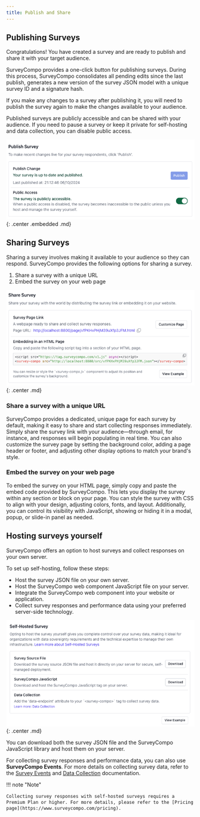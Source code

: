 ```yaml
---
title: Publish and Share
---
```


## Publishing Surveys

Congratulations! You have created a survey and are ready to publish and share it with your target audience.

SurveyCompo provides a one-click button for publishing surveys. During this process, SurveyCompo consolidates all pending edits since the last publish, generates a new version of the survey JSON model with a unique survey ID and a signature hash.

If you make any changes to a survey after publishing it, you will need to publish the survey again to make the changes available to your audience.

Published surveys are publicly accessible and can be shared with your audience. If you need to pause a survey or keep it private for self-hosting and data collection, you can disable public access.

![Tutorial - Publishing](../assets/images/tutorial-publish.png){: .center .embedded .md}

## Sharing Surveys

Sharing a survey involves making it available to your audience so they can respond.
SurveyCompo provides the following options for sharing a survey.

1. Share a survey with a unique URL
1. Embed the survey on your web page

![Tutorial - Hosted Survey](../assets/images/tutorial-embed.png){: .center .md}

### Share a survey with a unique URL

SurveyCompo provides a dedicated, unique page for each survey by default, making it easy to share and start collecting responses immediately. Simply share the survey link with your audience—through email, for instance, and responses will begin populating in real time. You can also customize the survey page by setting the background color, adding a page header or footer, and adjusting other display options to match your brand's style.

### Embed the survey on your web page

To embed the survey on your HTML page, simply copy and paste the embed code provided by SurveyCompo. This lets you display the survey within any section or block on your page. You can style the survey with CSS to align with your design, adjusting colors, fonts, and layout. Additionally, you can control its visibility with JavaScript, showing or hiding it in a modal, popup, or slide-in panel as needed.

## Hosting surveys yourself

SurveyCompo offers an option to host surveys and collect responses on your own server.

To set up self-hosting, follow these steps:

- Host the survey JSON file on your own server.
- Host the SurveyCompo web component JavaScript file on your server.
- Integrate the SurveyCompo web component into your website or application.
- Collect survey responses and performance data using your preferred server-side technology.

![Publish and Share](../assets/images/tutorial-self-hosted.png){: .center .md}

You can download both the survey JSON file and the SurveyCompo JavaScript library and host them on your server.

For collecting survey responses and performance data, you can also use **SurveyCompo Events**. For more details on collecting survey data, refer to the [Survey Events](/integration/event-and-api/) and [Data Collection](/integration/data-collection) documentation.

!!! note "Note"

    Collecting survey responses with self-hosted surveys requires a Premium Plan or higher. For more details, please refer to the [Pricing page](https://www.surveycompo.com/pricing).
